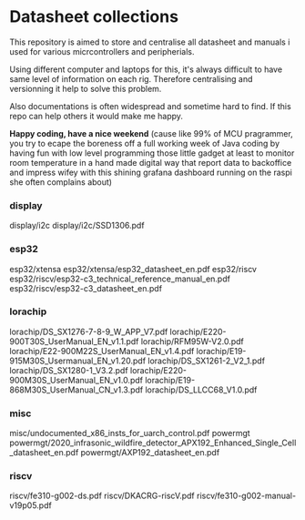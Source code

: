 # Datasheet collections

This repository is aimed to store and centralise all datasheet and manuals i used for various micrcontrollers and peripherials.

Using different computer and laptops for this, it's always difficult to have same level of information on each rig. Therefore centralising and versionning it help to solve this problem.

Also documentations is often widespread and sometime hard to find. If this repo can help others it would make me happy.

**Happy coding, have a nice weekend** (cause like 99% of MCU pragrammer, you try to ecape the boreness off a full working week of Java coding by having fun with low level programming those little gadget at least to monitor room temperature in a hand made digital way that report data to backoffice and impress wifey with this shining grafana dashboard running on the raspi she often complains about)  


### display
display/i2c
display/i2c/SSD1306.pdf

### esp32
esp32/xtensa
esp32/xtensa/esp32_datasheet_en.pdf
esp32/riscv
esp32/riscv/esp32-c3_technical_reference_manual_en.pdf
esp32/riscv/esp32-c3_datasheet_en.pdf

### lorachip
lorachip/DS_SX1276-7-8-9_W_APP_V7.pdf
lorachip/E220-900T30S_UserManual_EN_v1.1.pdf
lorachip/RFM95W-V2.0.pdf
lorachip/E22-900M22S_UserManual_EN_v1.4.pdf
lorachip/E19-915M30S_Usermanual_EN_v1.20.pdf
lorachip/DS_SX1261-2_V2_1.pdf
lorachip/DS_SX1280-1_V3.2.pdf
lorachip/E220-900M30S_UserManual_EN_v1.0.pdf
lorachip/E19-868M30S_UserManual_CN_v1.3.pdf
lorachip/DS_LLCC68_V1.0.pdf

### misc
misc/undocumented_x86_insts_for_uarch_control.pdf
powermgt
powermgt/2020_infrasonic_wildfire_detector_APX192_Enhanced_Single_Cell_datasheet_en.pdf
powermgt/AXP192_datasheet_en.pdf

### riscv
riscv/fe310-g002-ds.pdf
riscv/DKACRG-riscV.pdf
riscv/fe310-g002-manual-v19p05.pdf
